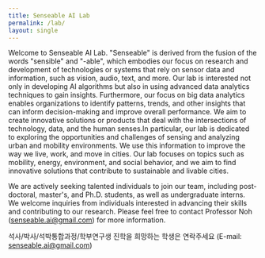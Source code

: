 ```yaml
---
title: Senseable AI Lab
permalink: /lab/
layout: single
---
```


   Welcome to Senseable AI Lab. "Senseable" is derived from the fusion of the words "sensible" and "-able", which embodies our focus on research and development of technologies or systems that rely on sensor data and information, such as vision, audio, text, and more. Our lab is interested not only in developing AI algorithms but also in using advanced data analytics techniques to gain insights. Furthermore, our focus on big data analytics enables organizations to identify patterns, trends, and other insights that can inform decision-making and improve overall performance. We aim to create innovative solutions or products that deal with the intersections of technology, data, and the human senses.In particular, our lab is dedicated to exploring the opportunities and challenges of sensing and analyzing urban and mobility environments. We use this information to improve the way we live, work, and move in cities. Our lab focuses on topics such as mobility, energy, environment, and social behavior, and we aim to find innovative solutions that contribute to sustainable and livable cities.


  We are actively seeking talented individuals to join our team, including post-doctoral, master's, and Ph.D. students, as well as undergraduate interns. We welcome inquiries from individuals interested in advancing their skills and contributing to our research. Please feel free to contact Professor Noh (senseable.ai@gmail.com) for more information.


석사/박사/석박통합과정/학부연구생 진학을 희망하는 학생은 연락주세요 (E-mail: senseable.ai@gmail.com)



